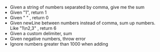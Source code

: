  - Given a string of numbers separated by comma, give me the sum
 - Given "1", return 1
 - Given " " , return 0
 - Given newLine between numbers instead of comma, sum up numbers. Like "1\n2,3" , return 6
 - Given a custom delimiter, sum 
 - Given negative numbers, throw error
 - Ignore numbers greater than 1000 when adding